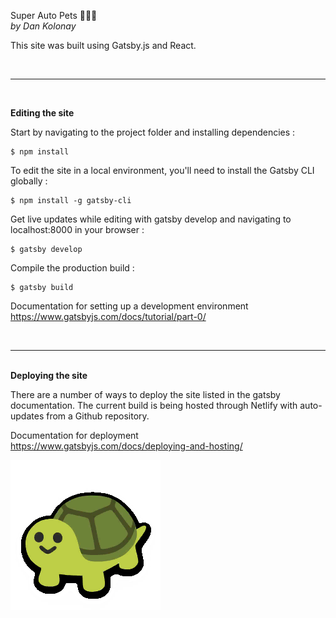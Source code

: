 
Super Auto Pets 🐶💥🐢  
_by Dan Kolonay_

This site was built using Gatsby.js and React.  

$~$  
__ __

$~$ 

**Editing the site**

Start by navigating to the project folder and installing dependencies :

    $ npm install

To edit the site in a local environment, you'll need to install the Gatsby CLI globally :

    $ npm install -g gatsby-cli

Get live updates while editing with gatsby develop and navigating to localhost:8000 in your browser :

    $ gatsby develop


Compile the production build :

    $ gatsby build

Documentation for setting up a development environment  
https://www.gatsbyjs.com/docs/tutorial/part-0/

$~$  
__ __

$~$  
**Deploying the site**

There are a number of ways to deploy the site listed in the gatsby documentation.  The current build is being hosted through Netlify with auto-updates from a Github repository.

Documentation for deployment  
https://www.gatsbyjs.com/docs/deploying-and-hosting/

![Turtle](./src/images/pets/Turtle.png)  



